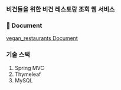 ### 비건들을 위한 비건 레스토랑 조회 웹 서비스


### 📖 Document
[vegan_restaurants Document](https://www.notion.so/vegan-3df0516399e94513a689b0b160378ee8)


### 기술 스택 
1. Spring MVC
2. Thymeleaf
3. MySQL

